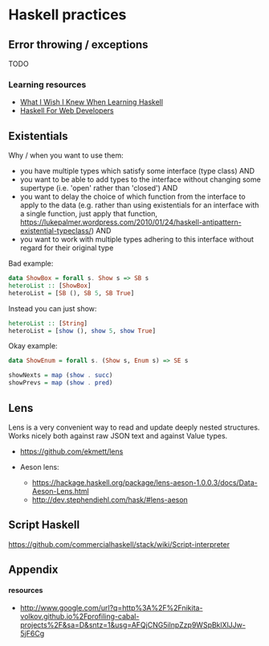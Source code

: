 # Haskell practices

## Error throwing / exceptions

TODO

### Learning resources

* [What I Wish I Knew When Learning Haskell](http://dev.stephendiehl.com/hask/)
* [Haskell For Web Developers](http://www.stephendiehl.com/posts/haskell_web.html)

## Existentials

Why / when you want to use them:

* you have multiple types which satisfy some interface (type class)
AND
* you want to be able to add types to the interface without changing some supertype (i.e. 'open' rather than 'closed')
AND
* you want to delay the choice of which function from the interface to apply to the data (e.g. rather than using existentials for an interface with a single function, just apply that function, https://lukepalmer.wordpress.com/2010/01/24/haskell-antipattern-existential-typeclass/)
AND
* you want to work with multiple types adhering to this interface without regard for their original type

Bad example:

```haskell
data ShowBox = forall s. Show s => SB s
heteroList :: [ShowBox]
heteroList = [SB (), SB 5, SB True]
```

Instead you can just show:

```haskell
heteroList :: [String]
heteroList = [show (), show 5, show True]
```

Okay example:

```haskell
data ShowEnum = forall s. (Show s, Enum s) => SE s

showNexts = map (show . succ)
showPrevs = map (show . pred)
```

## Lens

Lens is a very convenient way to read and update deeply nested structures. Works nicely both against raw JSON text and against Value types.

* https://github.com/ekmett/lens

* Aeson lens:
  * https://hackage.haskell.org/package/lens-aeson-1.0.0.3/docs/Data-Aeson-Lens.html
  * http://dev.stephendiehl.com/hask/#lens-aeson

## Script Haskell

https://github.com/commercialhaskell/stack/wiki/Script-interpreter

## Appendix

#### resources

* http://www.google.com/url?q=http%3A%2F%2Fnikita-volkov.github.io%2Fprofiling-cabal-projects%2F&sa=D&sntz=1&usg=AFQjCNG5ilnpZzp9WSpBklXlJJw-5jF6Cg
